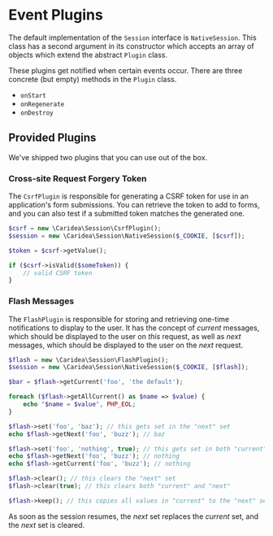 # Event Plugins

The default implementation of the `Session` interface is `NativeSession`. This class has a second argument in its constructor which accepts an array of objects which extend the abstract `Plugin` class.

These plugins get notified when certain events occur. There are three concrete (but empty) methods in the `Plugin` class.

* `onStart`
* `onRegenerate`
* `onDestroy`

## Provided Plugins

We've shipped two plugins that you can use out of the box.

### Cross-site Request Forgery Token

The `CsrfPlugin` is responsible for generating a CSRF token for use in an application's form submissions.
You can retrieve the token to add to forms, and you can also test if a submitted token matches the generated one.

```php
$csrf = new \Caridea\Session\CsrfPlugin();
$session = new \Caridea\Session\NativeSession($_COOKIE, [$csrf]);

$token = $csrf->getValue();

if ($csrf->isValid($someToken)) {
    // valid CSRF token
}
```

### Flash Messages

The `FlashPlugin` is responsible for storing and retrieving one-time notifications to display to the user.
It has the concept of *current* messages, which should be displayed to the user on *this* request, as well as *next* messages, which should be displayed to the user on the *next* request.

```php
$flash = new \Caridea\Session\FlashPlugin();
$session = new \Caridea\Session\NativeSession($_COOKIE, [$flash]);

$bar = $flash->getCurrent('foo', 'the default');

foreach ($flash->getAllCurrent() as $name => $value) {
    echo "$name = $value", PHP_EOL;
}

$flash->set('foo', 'baz'); // this gets set in the "next" set
echo $flash->getNext('foo', 'buzz'); // baz

$flash->set('foo', 'nothing', true); // this gets set in both "current" and "next"
echo $flash->getNext('foo', 'buzz'); // nothing
echo $flash->getCurrent('foo', 'buzz'); // nothing

$flash->clear(); // this clears the "next" set
$flash->clear(true); // this clears both "current" and "next"

$flash->keep(); // this copies all values in "current" to the "next" set
```

As soon as the session resumes, the *next* set replaces the *current* set, and the *next* set is cleared.
